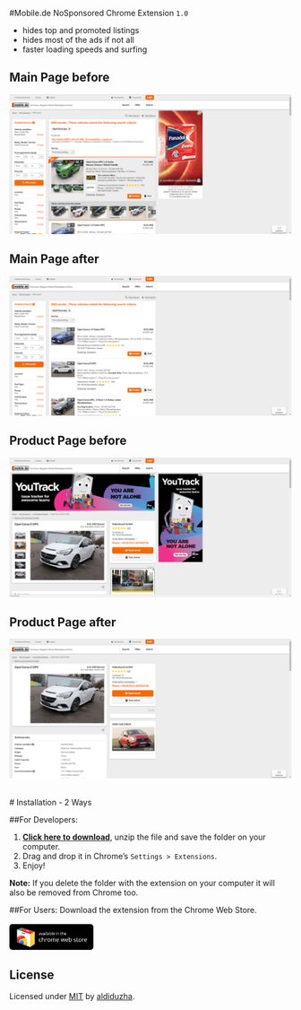 #Mobile.de NoSponsored Chrome Extension `1.0`

- hides top and promoted listings
- hides most of the ads if not all
- faster loading speeds and surfing

## Main Page before
![screenshot1](main_before.png)
## Main Page after
![screenshot2](main_after.png)

## Product Page before
![screenshot1](productpage_before.png)
## Product Page after
![screenshot2](productpage_after.png)

</br>
# Installation - 2 Ways

##For Developers:

1. **[Click here to download](https://github.com/aldiduzha/mobile.de-chrome-extension/archive/master.zip)**, unzip the file and save the folder on your computer.
2. Drag and drop it in Chrome’s `Settings > Extensions`.
3. Enjoy!

__Note:__ If you delete the folder with the extension on your computer it will also be removed from Chrome too.

##For Users:
Download the extension from the Chrome Web Store.</br></br>
<a href="https://chrome.google.com/webstore/detail/mobilede-nosponsored/ppogdenllamdmgofgekhdfdkloleiijd" target="_blank">
<img src="webstore.png" alt="Drawing" style="width: 150px;"/>
</a>

## License

Licensed under [MIT](LICENSE) by [aldiduzha](http://aldiduzha.com).
